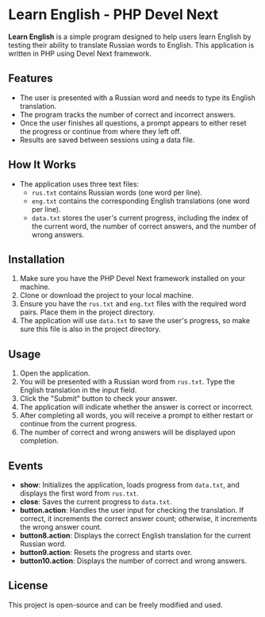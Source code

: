 # Learn English - PHP Devel Next

**Learn English** is a simple program designed to help users learn English by testing their ability to translate Russian words to English. This application is written in PHP using Devel Next framework.

## Features

- The user is presented with a Russian word and needs to type its English translation.
- The program tracks the number of correct and incorrect answers.
- Once the user finishes all questions, a prompt appears to either reset the progress or continue from where they left off.
- Results are saved between sessions using a data file.

## How It Works

- The application uses three text files:
  - `rus.txt` contains Russian words (one word per line).
  - `eng.txt` contains the corresponding English translations (one word per line).
  - `data.txt` stores the user's current progress, including the index of the current word, the number of correct answers, and the number of wrong answers.

## Installation

1. Make sure you have the PHP Devel Next framework installed on your machine.
2. Clone or download the project to your local machine.
3. Ensure you have the `rus.txt` and `eng.txt` files with the required word pairs. Place them in the project directory.
4. The application will use `data.txt` to save the user's progress, so make sure this file is also in the project directory.

## Usage

1. Open the application.
2. You will be presented with a Russian word from `rus.txt`. Type the English translation in the input field.
3. Click the "Submit" button to check your answer.
4. The application will indicate whether the answer is correct or incorrect.
5. After completing all words, you will receive a prompt to either restart or continue from the current progress.
6. The number of correct and wrong answers will be displayed upon completion.

## Events

- **show**: Initializes the application, loads progress from `data.txt`, and displays the first word from `rus.txt`.
- **close**: Saves the current progress to `data.txt`.
- **button.action**: Handles the user input for checking the translation. If correct, it increments the correct answer count; otherwise, it increments the wrong answer count.
- **button8.action**: Displays the correct English translation for the current Russian word.
- **button9.action**: Resets the progress and starts over.
- **button10.action**: Displays the number of correct and wrong answers.

## License

This project is open-source and can be freely modified and used.
